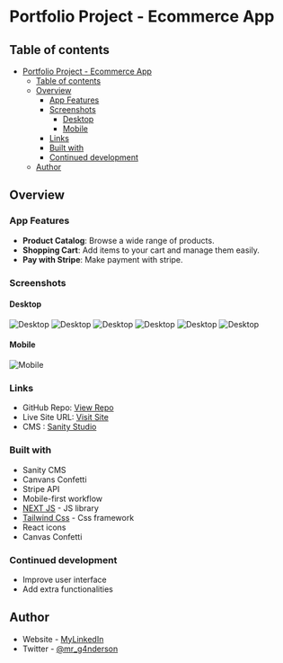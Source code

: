 # Portfolio Project - Ecommerce App

## Table of contents

- [Portfolio Project - Ecommerce App](#portfolio-project---ecommerce-app)
  - [Table of contents](#table-of-contents)
  - [Overview](#overview)
    - [App Features](#app-features)
    - [Screenshots](#screenshots)
      - [Desktop](#desktop)
      - [Mobile](#mobile)
    - [Links](#links)
    - [Built with](#built-with)
    - [Continued development](#continued-development)
  - [Author](#author)

## Overview

### App Features

- **Product Catalog**: Browse a wide range of products.
- **Shopping Cart**: Add items to your cart and manage them easily.
- **Pay with Stripe**: Make payment with stripe.


### Screenshots

#### Desktop

![Desktop](./screenshots/Desktop_1.png)
![Desktop](./screenshots/Desktop_2.png)
![Desktop](./screenshots/Desktop_3.png)
![Desktop](./screenshots/Desktop_4.png)
![Desktop](./screenshots/Desktop_5.png)
![Desktop](./screenshots/Desktop_6.png)

#### Mobile

![Mobile](./screenshots/mobile.png)

### Links

- GitHub Repo: [View Repo](https://github.com/Gandah/ecommerce-app.git)
- Live Site URL: [Visit Site](https://ecommerce-app-gandah.vercel.app/)
- CMS : [Sanity Studio](https://electrix-ecommerce-app.sanity.studio/)

### Built with

- Sanity CMS
- Canvans Confetti
- Stripe API
- Mobile-first workflow
- [NEXT JS](https://reactjs.org/) - JS library
- [Tailwind Css](https://tailwindcss.com/) - Css framework
- React icons
- Canvas Confetti

### Continued development

- Improve user interface
- Add extra functionalities

## Author

- Website - [MyLinkedIn](https://www.linkedin.com/in/gandahkelvin)
- Twitter - [@mr_g4nderson](https://twitter.com/mr_g4nderson?t=A5NobjZab2sVEdh3Zq9s0A&s=09)

